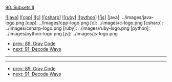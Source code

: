 [90. Subsets II](https://leetcode.com/problems/subsets-ii/)

[![java]](../java/090-subsets-ii.md)
[![cpp]](../cpp/090-subsets-ii.md)
[![c]](../c/090-subsets-ii.md)
[![csharp]](../csharp/090-subsets-ii.md)
[![ruby]](../ruby/090-subsets-ii.md)
[![python]](../python/090-subsets-ii.md)
[![js]](../js/090-subsets-ii.md)
[java]: ../images/java-logo.png
[cpp]: ../images/cpp-logo.png
[c]: ../images/c-logo.png
[csharp]: ../images/csharp-logo.png
[ruby]: ../images/ruby-logo.png
[python]: ../images/python-logo.png
[js]: ../images/js-logo.png

- [prev: 89. Gray Code](089-gray-code.md)
- [next: 91. Decode Ways](091-decode-ways.md)

---


---

- [prev: 89. Gray Code](089-gray-code.md)
- [next: 91. Decode Ways](091-decode-ways.md)
